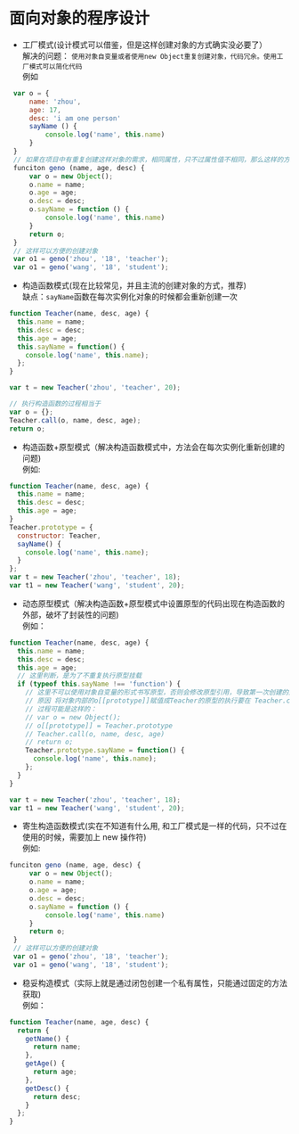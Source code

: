 # 面向对象的程序设计

- 工厂模式(设计模式可以借鉴，但是这样创建对象的方式确实没必要了）  
  解决的问题： `使用对象自变量或者使用new Object重复创建对象，代码冗余。使用工厂模式可以简化代码`  
  例如

```javascript
 var o = {
     name: 'zhou',
     age: 17,
     desc: 'i am one person'
     sayName () {
         console.log('name', this.name)
     }
 }
 // 如果在项目中有重复创建这样对象的需求，相同属性，只不过属性值不相同，那么这样的方式必定会有重复的代码。使用工厂模式封装创建对象的逻辑，可以避免这样的问题
 funciton geno (name, age, desc) {
     var o = new Object();
     o.name = name;
     o.age = age;
     o.desc = desc;
     o.sayName = function () {
         console.log('name', this.name)
     }
     return o;
 }
 // 这样可以方便的创建对象
 var o1 = geno('zhou', '18', 'teacher');
 var o1 = geno('wang', '18', 'student');
```

- 构造函数模式(现在比较常见，并且主流的创建对象的方式，推荐)  
  缺点：`sayName`函数在每次实例化对象的时候都会重新创建一次

```javascript
function Teacher(name, desc, age) {
  this.name = name;
  this.desc = desc;
  this.age = age;
  this.sayName = function() {
    console.log('name', this.name);
  };
}

var t = new Teacher('zhou', 'teacher', 20);

// 执行构造函数的过程相当于
var o = {};
Teacher.call(o, name, desc, age);
return o;
```

- 构造函数+原型模式（解决构造函数模式中，方法会在每次实例化重新创建的问题)  
  例如:

```javascript
function Teacher(name, desc, age) {
  this.name = name;
  this.desc = desc;
  this.age = age;
}
Teacher.prototype = {
  constructor: Teacher,
  sayName() {
    console.log('name', this.name);
  }
};
var t = new Teacher('zhou', 'teacher', 18);
var t1 = new Teacher('wang', 'student', 20);
```

- 动态原型模式（解决构造函数+原型模式中设置原型的代码出现在构造函数的外部，破坏了封装性的问题)  
  例如：

```javascript
function Teacher(name, desc, age) {
  this.name = name;
  this.desc = desc;
  this.age = age;
  // 这里判断，是为了不重复执行原型挂载
  if (typeof this.sayName !== 'function') {
    // 这里不可以使用对象自变量的形式书写原型，否则会修改原型引用，导致第一次创建的对象获取的原型不正确
    // 原因 将对象内部的o[[prototype]]赋值成Teacher的原型的执行要在 Teacher.call()之前
    // 过程可能是这样的：
    // var o = new Object();
    // o[[prototype]] = Teacher.prototype
    // Teacher.call(o, name, desc, age)
    // return o;
    Teacher.prototype.sayName = function() {
      console.log('name', this.name);
    };
  }
}

var t = new Teacher('zhou', 'teacher', 18);
var t1 = new Teacher('wang', 'student', 20);
```

- 寄生构造函数模式(实在不知道有什么用, 和工厂模式是一样的代码，只不过在使用的时候，需要加上 new 操作符)  
  例如:

```javascript
funciton geno (name, age, desc) {
     var o = new Object();
     o.name = name;
     o.age = age;
     o.desc = desc;
     o.sayName = function () {
         console.log('name', this.name)
     }
     return o;
 }
 // 这样可以方便的创建对象
 var o1 = geno('zhou', '18', 'teacher');
 var o1 = geno('wang', '18', 'student');
```

- 稳妥构造模式（实际上就是通过闭包创建一个私有属性，只能通过固定的方法获取)  
  例如：

```javascript
function Teacher(name, age, desc) {
  return {
    getName() {
      return name;
    },
    getAge() {
      return age;
    },
    getDesc() {
      return desc;
    }
  };
}
```
